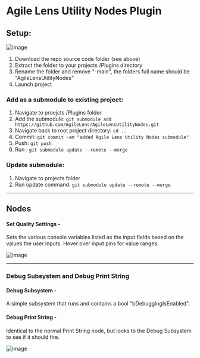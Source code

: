 # Agile Lens Utility Nodes Plugin

## Setup:
![image](https://github.com/AgileLens/AgileLensUtilityNodes/assets/72276215/289903be-b362-40d4-90f6-fe0c327d1406)
1. Download the repo source code folder (see above)
2. Extract the folder to your projects /Plugins directory
3. Rename the folder and remove "-main", the folders full name should be "AgileLensUtilityNodes"
4. Launch project

### Add as a submodule to existing project:
1. Navigate to proejcts /Plugins folder
2. Add the submodule: ```git submodule add https://github.com/AgileLens/AgileLensUtilityNodes.git```
3. Navigate back to root project directory: ```cd ..```
4. Commit: ```git commit -am "added Agile Lens Utility Nodes submodule"```
5. Push: ```git push```
6. Run : ```git submodule update --remote --merge```

### Update submodule:
1. Navigate to projects folder
2. Run update command: ```git submodule update --remote --merge```

___

## Nodes

#### Set Quality Settings -
  Sets the various console variables listed as the input fields based on the values the user inputs.  Hover over input pins for value ranges.
  
![image](https://github.com/AgileLens/AgileLensUtilityNodes/assets/72276215/3561ebe3-ec63-4bb9-af8e-28cbd804fea1)

---
### Debug Subsystem and Debug Print String
#### Debug Subsystem - 
  A simple subsystem that runs and contains a bool "bDebuggingIsEnabled".
#### Debug Print String -
  Identical to the normal Print String node, but looks to the Debug Subsystem to see if it should fire.
  
![image](https://github.com/AgileLens/AgileLensUtilityNodes/assets/72276215/0e36c39a-b67e-4b00-a957-e63ae24a705c)
